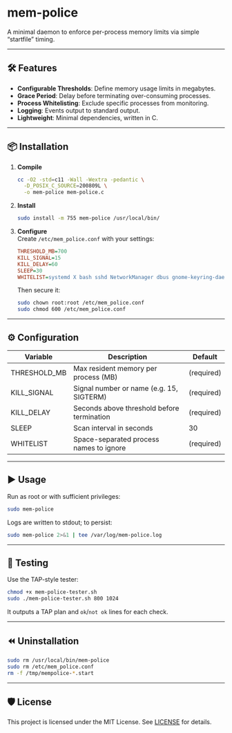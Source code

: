 # mem-police

A minimal daemon to enforce per-process memory limits via simple “startfile” timing.

---

## 🛠️ Features

- **Configurable Thresholds**: Define memory usage limits in megabytes.  
- **Grace Period**: Delay before terminating over-consuming processes.  
- **Process Whitelisting**: Exclude specific processes from monitoring.  
- **Logging**: Events output to standard output.  
- **Lightweight**: Minimal dependencies, written in C.

---

## 📦 Installation

1. **Compile**
   ```sh
   cc -O2 -std=c11 -Wall -Wextra -pedantic \
     -D_POSIX_C_SOURCE=200809L \
     -o mem-police mem-police.c
   ```
2. **Install**
   ```sh
   sudo install -m 755 mem-police /usr/local/bin/
   ```
3. **Configure**  
   Create `/etc/mem_police.conf` with your settings:
   ```ini
   THRESHOLD_MB=700
   KILL_SIGNAL=15
   KILL_DELAY=60
   SLEEP=30
   WHITELIST=systemd X bash sshd NetworkManager dbus gnome-keyring-daemon wayfire swaybg
   ```
   Then secure it:
   ```sh
   sudo chown root:root /etc/mem_police.conf
   sudo chmod 600 /etc/mem_police.conf
   ```

---

## ⚙️ Configuration

| Variable      | Description                                 | Default    |
|---------------|---------------------------------------------|------------|
| THRESHOLD_MB  | Max resident memory per process (MB)        | (required) |
| KILL_SIGNAL   | Signal number or name (e.g. 15, SIGTERM)    | (required) |
| KILL_DELAY    | Seconds above threshold before termination  | (required) |
| SLEEP         | Scan interval in seconds                    | 30         |
| WHITELIST     | Space-separated process names to ignore     | (required) |

---

## ▶️ Usage

Run as root or with sufficient privileges:
```sh
sudo mem-police
```
Logs are written to stdout; to persist:
```sh
sudo mem-police 2>&1 | tee /var/log/mem-police.log
```

---

## 🧪 Testing

Use the TAP-style tester:
```sh
chmod +x mem-police-tester.sh
sudo ./mem-police-tester.sh 800 1024
```
It outputs a TAP plan and `ok`/`not ok` lines for each check.

---

## ⏪ Uninstallation

```sh
sudo rm /usr/local/bin/mem-police
sudo rm /etc/mem_police.conf
rm -f /tmp/mempolice-*.start
```

---

## 🛡️ License

This project is licensed under the MIT License. See [LICENSE](https://opensource.org/licenses/MIT) for details.
